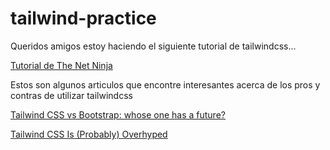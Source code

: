 # tailwind-practice

Queridos amigos estoy haciendo el siguiente tutorial de tailwindcss...

<a href="https://www.youtube.com/watch?v=3ZMUgga6SsY" target="_blank">Tutorial de The Net Ninja</a>

Estos son algunos articulos que encontre interesantes acerca de los pros y contras de utilizar tailwindcss

<a href="https://medium.com/@viral.nstack/tailwind-css-vs-bootstrap-whose-one-has-a-future-16cc177ee29b" target="_blank">Tailwind CSS vs Bootstrap: whose one has a future?</a>

<a href="https://betterprogramming.pub/tailwind-css-is-probably-overhyped-5272e5d58d4e" target="_blank">Tailwind CSS Is (Probably) Overhyped</a>
